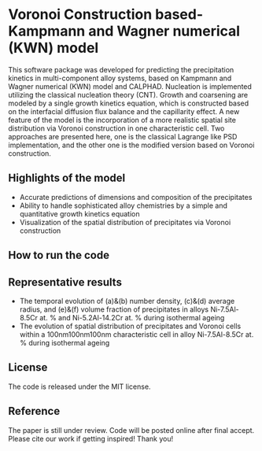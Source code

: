 # Voronoi Construction based-Kampmann and Wagner numerical (KWN) model
This software package was developed for predicting the precipitation kinetics in multi-component alloy systems, based on Kampmann and Wagner numerical (KWN) model and CALPHAD. Nucleation is implemented utilizing the classical nucleation theory (CNT). Growth and coarsening are modeled by a single growth kinetics equation, which is constructed based on the interfacial diffusion flux balance and the capillarity effect. A new feature of the model is the incorporation of a more realistic spatial site distribution via Voronoi construction in one characteristic cell. Two approaches are presented here, one is the classical Lagrange like PSD implementation, and the other one is the modified version based on Voronoi construction.
## Highlights of the model
* Accurate predictions of dimensions and composition of the precipitates
* Ability to handle sophisticated alloy chemistries by a simple and quantitative growth kinetics equation
* Visualization of the spatial distribution of precipitates via Voronoi construction 
## How to run the code
## Representative results
* The temporal evolution of (a)&(b) number density, (c)&(d) average radius, and (e)&(f) volume fraction of precipitates in alloys Ni-7.5Al-8.5Cr at. % and Ni-5.2Al-14.2Cr at. % during isothermal ageing
* The evolution of spatial distribution of precipitates and Voronoi cells within a 100nm100nm100nm characteristic cell in alloy Ni-7.5Al-8.5Cr at. % during isothermal ageing


## License
The code is released under the MIT license.
## Reference
The paper is still under review. Code will be posted online after final accept. Please cite our work if getting inspired! Thank you!
